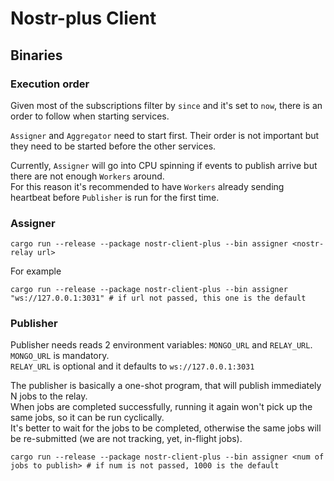 # Nostr-plus Client

## Binaries

### Execution order

Given most of the subscriptions filter by `since` and it's set to `now`, there is an order to follow
when starting services.

`Assigner` and `Aggregator` need to start first. Their order is not important but they need to be
started before the other services.

Currently, `Assigner` will go into CPU spinning if events to publish arrive but there are not enough `Workers` around.  
For this reason it's recommended to have `Workers` already sending heartbeat before `Publisher` is run for the first time.

### Assigner

```shell
cargo run --release --package nostr-client-plus --bin assigner <nostr-relay url>
```

For example
```shell
cargo run --release --package nostr-client-plus --bin assigner "ws://127.0.0.1:3031" # if url not passed, this one is the default
```

### Publisher

Publisher needs reads 2 environment variables: `MONGO_URL` and `RELAY_URL`.  
`MONGO_URL` is mandatory.  
`RELAY_URL` is optional and it defaults to `ws://127.0.0.1:3031`

The publisher is basically a one-shot program, that will publish immediately N jobs to the relay.  
When jobs are completed successfully, running it again won't pick up the same jobs, so it can be run cyclically.  
It's better to wait for the jobs to be completed, otherwise the same jobs will be re-submitted (we are not tracking, yet,
in-flight jobs).

```shell
cargo run --release --package nostr-client-plus --bin assigner <num of jobs to publish> # if num is not passed, 1000 is the default
```